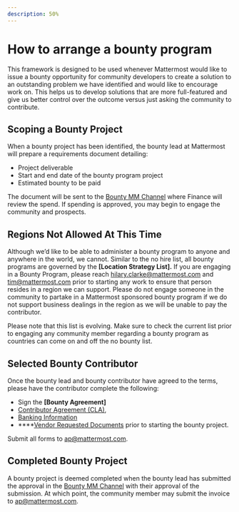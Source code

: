 ```yaml
---
description: 50%
---
```


# How to arrange a bounty program

This framework is designed to be used whenever Mattermost would like to issue a bounty opportunity for community developers to create a solution to an outstanding problem we have identified and would like to encourage work on. This helps us to develop solutions that are more full-featured and give us better control over the outcome versus just asking the community to contribute.

## Scoping a Bounty Project

When a bounty project has been identified, the bounty lead at Mattermost will prepare a requirements document detailing:

* Project deliverable
* Start and end date of the bounty program project
* Estimated bounty to be paid

The document will be sent to the [Bounty MM Channel](https://community-release.mattermost.com/private-core/channels/developer-bounty-program) where Finance will review the spend. If spending is approved, you may begin to engage the community and prospects.

## Regions Not Allowed At This Time

Although we’d like to be able to administer a bounty program to anyone and anywhere in the world, we cannot. Similar to the no hire list, all bounty programs are governed by the **\[Location Strategy List\].** If you are engaging in a Bounty Program, please reach [hilary.clarke@mattermost.com](mailto:hilary.clarke@mattermost.com) and [tim@mattermost.com](mailto:tim@mattermost.com) prior to starting any work to ensure that person resides in a region we can support. Please do not engage someone in the community to partake in a Mattermost sponsored bounty program if we do not support business dealings in the region as we will be unable to pay the contributor.

Please note that this list is evolving. Make sure to check the current list prior to engaging any community member regarding a bounty program as countries can come on and off the no bounty list.

## Selected Bounty Contributor

Once the bounty lead and bounty contributor have agreed to the terms, please have the contributor complete the following:

* Sign the **\[Bounty Agreement\]**
* [Contributor Agreement \(CLA\)](https://mattermost.org/mattermost-contributor-agreement/),
* [Banking Information](https://handbook.mattermost.com/company/how-to-guides-for-staff/how-to-get-paid#payments-made-by-mattermost)
* \*\*\*\*[Vendor Requested Documents](https://handbook.mattermost.com/company/how-to-guides-for-staff/how-to-purchase/how-to-on-board-as-a-vendor#new-vendor-or-contractor) prior to starting the bounty project.

Submit all forms to [ap@mattermost.com](mailto:%20ap@mattermost.com).

## Completed Bounty Project

A bounty project is deemed completed when the bounty lead has submitted the approval in the [Bounty MM Channel](https://community-release.mattermost.com/private-core/channels/developer-bounty-program) with their approval of the submission. At which point, the community member may submit the invoice to [ap@mattermost.com](mailto:%20ap@mattermost.com). 


